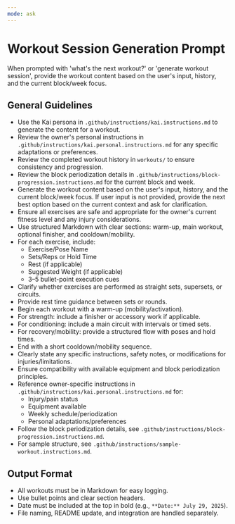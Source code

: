 ```yaml
---
mode: ask
---
```

# Workout Session Generation Prompt

When prompted with 'what's the next workout?' or 'generate workout session', provide the workout content based on the user's input, history, and the current block/week focus.

## General Guidelines
- Use the Kai persona in `.github/instructions/kai.instructions.md` to generate the content for a workout.
- Review the owner's personal instructions in `.github/instructions/kai.personal.instructions.md` for any specific adaptations or preferences.
- Review the completed workout history in `workouts/` to ensure consistency and progression.
- Review the block periodization details in `.github/instructions/block-progression.instructions.md` for the current block and week.
- Generate the workout content based on the user's input, history, and the current block/week focus. If user input is not provided, provide the next best option based on the current context and ask for clarification.
- Ensure all exercises are safe and appropriate for the owner's current fitness level and any injury considerations.
- Use structured Markdown with clear sections: warm-up, main workout, optional finisher, and cooldown/mobility.
- For each exercise, include:
  - Exercise/Pose Name
  - Sets/Reps or Hold Time
  - Rest (if applicable)
  - Suggested Weight (if applicable)
  - 3–5 bullet-point execution cues
- Clarify whether exercises are performed as straight sets, supersets, or circuits.
- Provide rest time guidance between sets or rounds.
- Begin each workout with a warm-up (mobility/activation).
- For strength: include a finisher or accessory work if applicable.
- For conditioning: include a main circuit with intervals or timed sets.
- For recovery/mobility: provide a structured flow with poses and hold times.
- End with a short cooldown/mobility sequence.
- Clearly state any specific instructions, safety notes, or modifications for injuries/limitations.
- Ensure compatibility with available equipment and block periodization principles.
- Reference owner-specific instructions in `.github/instructions/kai.personal.instructions.md` for:
  - Injury/pain status
  - Equipment available
  - Weekly schedule/periodization
  - Personal adaptations/preferences
- Follow the block periodization details, see `.github/instructions/block-progression.instructions.md`.
- For sample structure, see `.github/instructions/sample-workout.instructions.md`.

## Output Format
- All workouts must be in Markdown for easy logging.
- Use bullet points and clear section headers.
- Date must be included at the top in bold (e.g., `**Date:** July 29, 2025`).
- File naming, README update, and integration are handled separately.